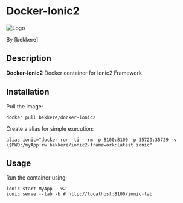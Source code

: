 # Docker-Ionic2

  ![Logo](https://t3.ftcdn.net/jpg/00/88/29/92/160_F_88299226_zDCwpd0g45FKNMbJzuh7N1gXH45Xze2p.jpg)

By [bekkere]

## Description
**Docker-Ionic2** Docker container for Ionic2 Framework

## Installation

Pull the image:

```console
docker pull bekkere/docker-ionic2
```
Create a alias for simple execution: 

```console
alias ionic="docker run -ti --rm -p 8100:8100 -p 35729:35729 -v \$PWD:/myApp:rw bekkere/ionic2-framework:latest ionic"

```

## Usage

Run the container using:

```console
ionic start MyApp --v2
ionic serve --lab -b # http://localhost:8100/ionic-lab
```
